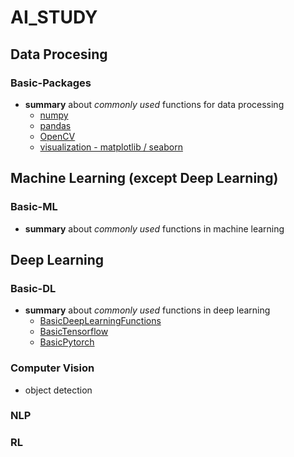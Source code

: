 # AI_STUDY

## Data Procesing
### Basic-Packages
- **summary** about _commonly used_ functions for data processing
  - [numpy](https://github.com/JungminKo/AI_STUDY/blob/main/DataProcessing_notes/Basic/numpy.md)
  - [pandas](https://github.com/JungminKo/AI_STUDY/blob/main/DataProcessing_notes/Basic/pandas.md)
  - [OpenCV](https://github.com/JungminKo/AI_STUDY/blob/main/DataProcessing_notes/Basic/OpenCV.md)
  - [visualization - matplotlib / seaborn](https://github.com/JungminKo/AI_STUDY/blob/main/DataProcessing_notes/Basic/visualization-matplotlib%2Cseaborn.md)


## Machine Learning (except Deep Learning)
### Basic-ML
- **summary** about _commonly used_ functions in machine learning


## Deep Learning
### Basic-DL
- **summary** about _commonly used_ functions in deep learning
  - [BasicDeepLearningFunctions](https://github.com/JungminKo/AI_STUDY/blob/main/DeepLearning_notes/Basic/BasicDeepLearning.md)
  - [BasicTensorflow](https://github.com/JungminKo/AI_STUDY/blob/main/DeepLearning_notes/Basic/BasicTensorflow.md)
  - [BasicPytorch](https://github.com/JungminKo/AI_STUDY/blob/main/DeepLearning_notes/Basic/BasicPytorch.md)

### Computer Vision
- object detection

### NLP

### RL

